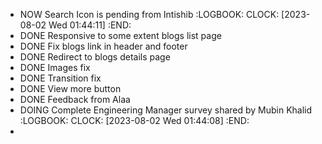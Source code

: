 - NOW Search Icon is pending from Intishib
  :LOGBOOK:
  CLOCK: [2023-08-02 Wed 01:44:11]
  :END:
- DONE Responsive to some extent blogs list page
- DONE Fix blogs link in header and footer
- DONE Redirect to blogs details page
- DONE Images fix
- DONE Transition fix
- DONE View more button
- DONE Feedback from Alaa
- DOING Complete Engineering Manager survey shared by Mubin Khalid
  :LOGBOOK:
  CLOCK: [2023-08-02 Wed 01:44:08]
  :END:
-